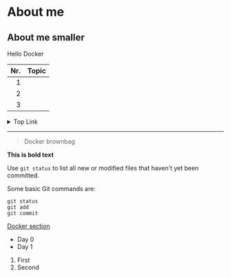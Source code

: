 # About me
## About me smaller
Hello Docker



| Nr.  | Topic          |
|-----:|----------------|
|     1|                |
|     2|                |
|     3|                |


<details>
<summary>Top Link</summary>

YOUR TABLE

</details>

---

> Docker brownbag

<!-- to do -->

**This is bold text**

Use `git status` to list all new or modified files that haven't yet been committed.

Some basic Git commands are:
```
git status
git add
git commit
```

[Docker section](docker/)

- Day 0
- Day 1

1. First
2. Second
